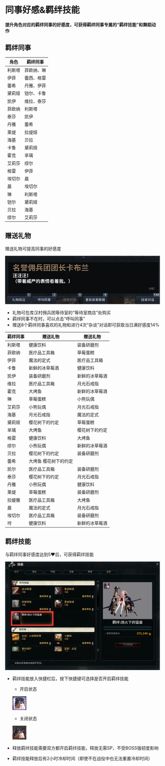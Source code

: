 # 同事好感&羁绊技能 <!-- {docsify-ignore-all} -->
**提升角色对应的羁绊同事的好感度，可获得羁绊同事专属的“羁绊技能”和舞蹈动作**


##  羁绊同事


| 角色  | 羁绊同事| 
| ----------- |----------- |
|利斯塔   | 菲欧纳、琳
|伊菲    |    蕾西、格雷
|蕾希   | 丹雅、伊菲
|黛莉娅  |铠尔、卡鲁
|凯伊| 维拉、泰莎
|菲欧纳   |  利斯塔
|泰莎 |凯伊
|丹雅  |  蕾希
|莱缇 |拉缇娅
|海基 |贝拉
|卡鲁 |黛莉娅
|霍克| 芈璃
|艾莉莎 |缪尔
|格雷 |伊菲
|埃切尔 | 晨
|晨 |埃切尔
|琳 |利斯塔
|铠尔   | 黛莉娅
|贝拉 |海基
|缪尔 |艾莉莎




##  赠送礼物
赠送礼物可提高同事的好感度

![Alt text](image-1.png ':size=50%')
-   礼物可在库汉村佣兵团等待室的“等待室商店”处购买
-   羁绊同事不在时，可以点击“呼叫同事”
-   赠送8个羁绊同事喜欢的礼物和进行4次“杂谈”对话即可获取当日满好感度14%

| 羁绊同事  | 赠送礼物 | 赠送礼物
| --------| ----------- |----------- |
|利斯塔 |健康饮料| 装备研磨剂|
|菲欧纳 |医疗品工具箱|草莓蛋糕
|伊菲|魔法的定式|医疗品工具箱
|卡鲁|新鲜的冰草莓酒|健康饮料
|凯伊|装备研磨剂|新鲜的冰草莓酒
|维拉  | 医疗品工具箱 |月光石戒指
|霍克   | 大烤鱼 | 新鲜的冰草莓酒
|琳 |草莓蛋糕 |小熊玩偶
|艾莉莎 |小熊玩偶 |月光石戒指
|海基   | 月光石戒指  |魔法的定式
|黛莉娅  |樱花树下的约定 |草莓蛋糕
|芈璃   | 大烤鱼 |樱花树下的约定
|格雷   | 健康饮料 |大烤鱼
|缪尔   | 小熊玩偶| 新鲜的冰草莓酒
|贝拉   | 樱花树下的约定| 装备研磨剂
|蕾希   | 大烤鱼 樱花树下的约定
|凯尔   | 医疗品工具箱  |  装备研磨剂
|泰莎   | 樱花树下的约定 | 月光石戒指
|丹雅   | 小熊玩偶| 健康饮料
|莱缇   |    草莓蛋糕  |   装备研磨剂
|拉媞雅  |医疗品工具箱   |  大烤鱼
|晨  |魔法的定式 | 月光石戒指
|埃切尔 | 医疗品工具箱  |  装备研磨剂
|垨 | 健康饮料  |  新鲜的冰草莓酒


## 羁绊技能
与羁绊同事好感度达到5♥后，可获得羁绊技能

![Alt text](image-3.png ':size=50%')

-   羁绊技能放入快捷栏后，按下快捷键可选择是否开启羁绊技能
    -   开启状态

    ![Alt text](image.png)

    -   关闭状态

    ![Alt text](image-2.png)
-   释放羁绊技能需要双方都开启羁绊技能，释放无需SP，不受BOSS强韧度影响
-   羁绊技能释放后有2小时冷却时间（即使不在战役中也无法重置冷却时间）
